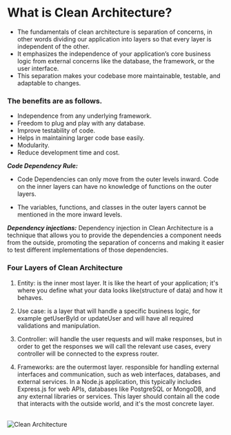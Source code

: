 # What is Clean Architecture?

- The fundamentals of clean architecture is separation of concerns, in other words dividing our application into layers so that every layer is independent of the other.
- It emphasizes the independence of your application’s core business logic from external concerns like the database, the framework, or the user interface. 
- This separation makes your codebase more maintainable, testable, and adaptable to changes.

### The benefits are as follows.

- Independence from any underlying framework.
- Freedom to plug and play with any database.
- Improve testability of code.
- Helps in maintaining larger code base easily.
- Modularity.
- Reduce development time and cost.

***Code Dependency Rule:***
 - Code Dependencies can only move from the outer levels inward. Code on the inner layers can have no knowledge of functions on the outer layers. 
 
 - The variables, functions, and classes in the outer layers cannot be mentioned in the more inward levels.

***Dependency injections:***
Dependency injection in Clean Architecture is a technique that allows you to provide the dependencies a component needs from the outside, promoting the separation of concerns and making it easier to test different implementations of those dependencies.

### Four Layers of Clean Architecture

1. Entity: is the inner most layer. It is like the heart of your application; it's where you define what your data looks like(structure of data) and how it behaves.

2. Use case: is a layer that will handle a specific business logic, for example getUserById or updateUser and will have all required validations and manipulation.

3. Controller: will handle the user requests and will make responses, but in order to get the responses we will call the relevant use cases, every controller will be connected to the express router.

4. Frameworks: are the outermost layer. responsible for handling external interfaces and communication, such as web interfaces, databases, and external services. 
 In a Node.js application, this typically includes Express.js for web APIs, databases like PostgreSQL or MongoDB, and any external libraries or services. This layer should contain all the code that interacts with the outside world, and it's the most concrete layer.

<br>

<img src="https://merlino.agency/_next/image?url=https%3A%2F%2Fimages.ctfassets.net%2Fvsall43tabcn%2FgyZteBML1XipqwnZTPzRJ%2F0ad14b0e2271d7797e92791b66689ff3%2FClean_Architecture.jpeg&w=828&q=75" alt="Clean Architecture">
